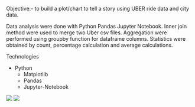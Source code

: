 
Objective:- to build a plot/chart to tell a story using UBER ride data and city data.

Data analysis were done with Python Pandas Jupyter Notebook. Inner join method were used to merge two Uber csv files. Aggregation were performed using groupby function for dataframe columns. Statistics were obtained by count, percentage calculation and average calculations.
 
Technologies
- Python 
    - Matplotlib
    - Pandas
    - Jupyter-Notebook

![](https://github.com/Emaway/Data-Analytics-Projects/blob/master/Matplotlib/Pyber_images/Average%20Fare%20by%20City%20Type.png)
![](https://github.com/Emaway/Data-Analytics-Projects/blob/master/Matplotlib/Pyber_images/Total_ride_percent.png/)
